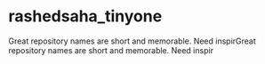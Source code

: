 # rashedsaha_tinyone
Great repository names are short and memorable. Need inspirGreat repository names are short and memorable. Need inspir
